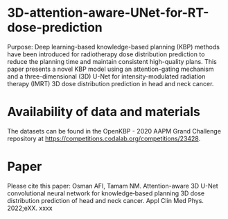 # 3D-attention-aware-UNet-for-RT-dose-prediction
Purpose: Deep learning-based knowledge-based planning (KBP) methods have been introduced for radiotherapy dose distribution prediction to reduce the planning time and maintain consistent high-quality plans. This paper presents a novel KBP model using an attention-gating mechanism and a three-dimensional (3D) U-Net for intensity-modulated radiation therapy (IMRT) 3D dose distribution prediction in head and neck cancer. 

# Availability of data and materials
The datasets can be found in the OpenKBP - 2020 AAPM Grand Challenge repository at https://competitions.codalab.org/competitions/23428. 

# Paper
Please cite this paper: Osman AFI, Tamam NM. Attention-aware 3D U-Net convolutional neural network for knowledge‐based planning 3D dose distribution prediction of head and neck cancer. Appl Clin Med Phys. 2022;eXX. xxxx

